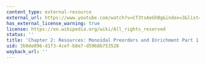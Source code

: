 ```yaml
---
content_type: external-resource
external_url: https://www.youtube.com/watch?v=Cf3tsAeGhBg&index=3&list=PLhgq-BqyZ7i5lOqOqqRiS0U5SwTmPpHQ5
has_external_license_warning: true
license: https://en.wikipedia.org/wiki/All_rights_reserved
status: ''
title: 'Chapter 2: Resources: Monoidal Preorders and Enrichment Part 1'
uid: 3b0de096-d1f3-4cef-b8e7-d5960b753528
wayback_url: ''
---
```

